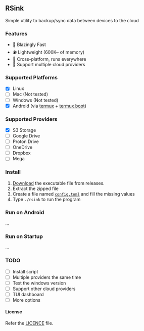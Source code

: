 ## RSink
Simple utility to backup/sync data between devices to the cloud

### Features
- 🚀 Blazingly Fast
- ⛽ Lightweight (600K~ of memory)
- 🛟 Cross-platform, runs everywhere
- 📁 Support multiple cloud providers

### Supported Platforms
- [X] Linux
- [ ] Mac (Not tested)
- [ ] Windows (Not tested)
- [X] Android (via [termux](https://github.com/termux/termux-app) + [termux boot](https://wiki.termux.com/wiki/Termux:Boot))

### Supported Providers
- [X] S3 Storage
- [ ] Google Drive
- [ ] Proton Drive
- [ ] OneDrive
- [ ] Dropbox
- [ ] Mega

### Install
1. [Download](https://github.com/abdulrahman1s/RSink/releases/latest) the executable file from releases.
2. Extract the zipped file
3. Create a file named [`config.toml`](config.example.toml) and fill the missing values
4. Type `./rsink` to run the program


### Run on Android
...


### Run on Startup
...



### TODO
- [ ] Install script
- [ ] Multiple providers the same time
- [ ] Test the windows version
- [ ] Support other cloud providers
- [ ] TUI dashboard
- [ ] More options

#### License
Refer the [LICENCE](LICENCE) file.